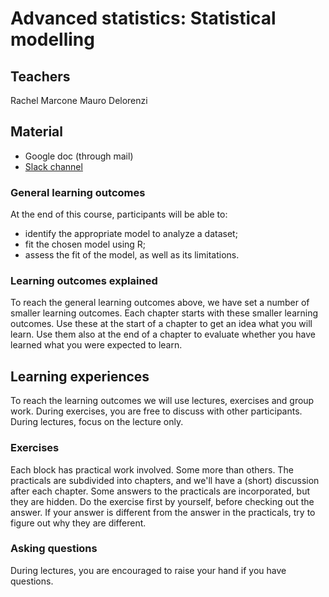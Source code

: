 # Advanced statistics: Statistical modelling

## Teachers
Rachel Marcone
Mauro Delorenzi

## Material

* Google doc (through mail)
* [Slack channel](https://slack.com)


### General learning outcomes

At the end of this course, participants will be able to:

- identify the appropriate model to analyze a dataset;
- fit the chosen model using R;
- assess the fit of the model, as well as its limitations.


### Learning outcomes explained

To reach the general learning outcomes above, we have set a number of smaller learning outcomes. Each chapter starts with these smaller learning outcomes. Use these at the start of a chapter to get an idea what you will learn. Use them also at the end of a chapter to evaluate whether you have learned what you were expected to learn.

## Learning experiences

To reach the learning outcomes we will use lectures, exercises and group work. During exercises, you are free to discuss with other participants. During lectures, focus on the lecture only.

### Exercises

Each block has practical work involved. Some more than others. The practicals are subdivided into chapters, and we'll have a (short) discussion after each chapter. Some answers to the practicals are incorporated, but they are hidden. Do the exercise first by yourself, before checking out the answer. If your answer is different from the answer in the practicals, try to figure out why they are different.

### Asking questions
During lectures, you are encouraged to raise your hand if you have questions.

